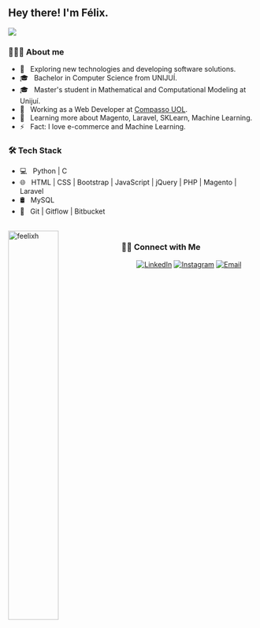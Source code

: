 <h2> Hey there! I'm Félix.</h2>

![](https://komarev.com/ghpvc/?username=feelixh)

<h3> 👨🏻‍💻 About me</h3>

- 🤔 &nbsp; Exploring new technologies and developing software solutions.
- 🎓 &nbsp; Bachelor in Computer Science from UNIJUÍ.
- 🎓 &nbsp; Master's student in Mathematical and Computational Modeling at Unijuí.
- 💼 &nbsp; Working as a Web Developer at [Compasso UOL](https://compassouol.com).
- 🌱 &nbsp; Learning more about Magento, Laravel, SKLearn, Machine Learning.
- ⚡ &nbsp; Fact: I love e-commerce and Machine Learning.

<h3>🛠 Tech Stack</h3>

- 💻 &nbsp; Python | C
- 🌐 &nbsp; HTML | CSS | Bootstrap | JavaScript | jQuery | PHP | Magento | Laravel
- 🛢 &nbsp; MySQL
- 🔧 &nbsp; Git | Gitflow | Bitbucket

<br/>

 
  <img width="45%" align="left" src="https://github-readme-stats.vercel.app/api/top-langs/?username=feelixh&layout=compact&hide=html,jupyter%20notebook&theme=dark" alt="feelixh" />

<h3> 🤝🏻 Connect with Me </h3>

<p align="center">
<a target="_blank" href="https://www.linkedin.com/in/felix-hoffmann-sebastiany-15698147//"><img alt="LinkedIn" src="https://img.shields.io/badge/LinkedIn-Felix%20Hoffmann%20Sebastiany-blue?style=flat-square&logo=linkedin"></a>
<a target="_blank" href="https://www.instagram.com/felekes/"><img alt="Instagram" src="https://img.shields.io/badge/Instagram-felekes-blue?style=flat-square&logo=instagram"></a>
<a target="_blank" href="mailto:felixsebastiany@hotmail.com"><img alt="Email" src="https://img.shields.io/badge/Email-felixsebastiany@hotmail.com-blue?style=flat-square&logo=gmail"></a>
</p>
